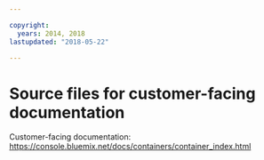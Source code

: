 ```yaml
---

copyright:
  years: 2014, 2018
lastupdated: "2018-05-22"

---
```



# Source files for customer-facing documentation

Customer-facing documentation: https://console.bluemix.net/docs/containers/container_index.html



